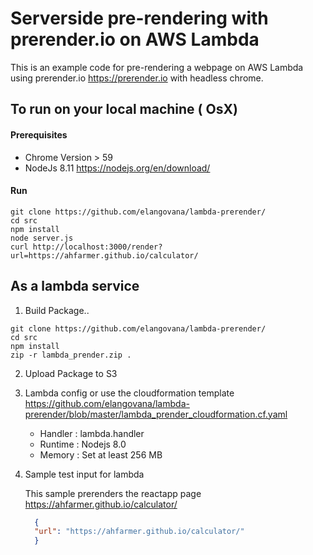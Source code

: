 # Serverside pre-rendering with prerender.io on AWS Lambda
This is an example code for pre-rendering a webpage on AWS Lambda using  prerender.io https://prerender.io with headless chrome.

## To run on your local machine ( OsX)
#### Prerequisites 
* Chrome Version > 59
* NodeJs 8.11 https://nodejs.org/en/download/

#### Run
```console
git clone https://github.com/elangovana/lambda-prerender/
cd src
npm install
node server.js
curl http://localhost:3000/render?url=https://ahfarmer.github.io/calculator/
```
## As a lambda service
1. Build Package..
        
```console
git clone https://github.com/elangovana/lambda-prerender/
cd src
npm install
zip -r lambda_prender.zip .
```
2. Upload Package to S3

3. Lambda config or use the cloudformation template https://github.com/elangovana/lambda-prerender/blob/master/lambda_prender_cloudformation.cf.yaml
    * Handler : lambda.handler
    * Runtime : Nodejs 8.0
    * Memory  : Set at least 256 MB

4. Sample test input for lambda

    This sample prerenders the reactapp page https://ahfarmer.github.io/calculator/

    ```json
      {
      "url": "https://ahfarmer.github.io/calculator/"
      }
    ```
